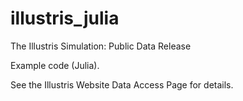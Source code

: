 # illustris_julia
The Illustris Simulation: Public Data Release

Example code (Julia).

See the Illustris Website Data Access Page for details.
